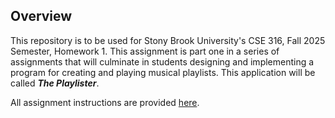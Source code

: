 ## Overview
This repository is to be used for Stony Brook University's CSE 316, Fall 2025 Semester, Homework 1. This assignment is part one in a series of assignments that will culminate in students designing and implementing a program for creating and playing musical playlists. This application will be called <strong><em>The Playlister</em></strong>.

All assignment instructions are provided <a href='https://www.cs.stonybrook.edu/~cse316/hw1.html'>here</a>.